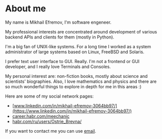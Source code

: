 # About me

My name is Mikhail Efremov, I'm software engeneer.

My professional interests are concentrated around development of various backend APIs and clients for them (mostly in Python).

I'm a big fan of UNIX-like systems. For a long time I worked as a system administrator of large systems based on Linux, FreeBSD and Solaris.

I prefer text user interface to GUI. Really. I'm not a frontend or GUI developer, and I really love Terminals and Consoles.

My personal interest are: non-fiction books, mostly about science and scientists' biographies.
Also, I love mathematics and physics and there are so much wonderful things to explore in depth for me in this areas :)

Here are some of my social network pages:
  * [www.linkedin.com/in/mikhail-efremov-3064bb97/](https://www.linkedin.com/in/mikhail-efremov-3064bb97/)
  * [career.habr.com/meechanic](https://career.habr.com/meechanic)
  * [habr.com/ru/users/Ostrie_Brevna/](https://habr.com/ru/users/Ostrie_Brevna/)

If you want to contact me you can use [email](mailto:meechanic.design@gmail.com).
